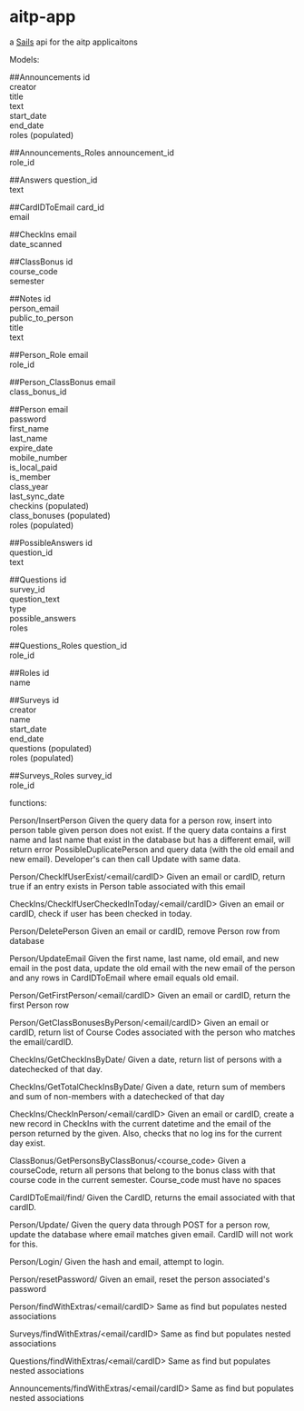 # aitp-app

a [Sails](http://sailsjs.org) api for the aitp applicaitons

Models:

##Announcements
id  
creator  
title  
text  
start_date  
end_date  
roles (populated)  
  
##Announcements_Roles
announcement_id  
role_id  
  
##Answers
question_id  
text  
  
##CardIDToEmail
card_id  
email  
  
##CheckIns
email  
date_scanned  
  
##ClassBonus
id  
course_code  
semester  
  
##Notes
id  
person_email  
public_to_person  
title  
text  
  
##Person_Role
email  
role_id  

##Person_ClassBonus
email  
class_bonus_id  

##Person
email  
password  
first_name  
last_name  
expire_date  
mobile_number  
is_local_paid  
is_member  
class_year  
last_sync_date  
checkins (populated)  
class_bonuses (populated)  
roles (populated)  

##PossibleAnswers
id  
question_id  
text  

##Questions
id  
survey_id  
question_text  
type  
possible_answers  
roles  
  
##Questions_Roles
question_id  
role_id  
  
##Roles
id  
name  
  
##Surveys
id  
creator  
name  
start_date  
end_date  
questions (populated)  
roles (populated)  
  
##Surveys_Roles
survey_id  
role_id  
  
  
functions:

Person/InsertPerson
Given the query data for a person row, insert into person table given person does not exist.  If the query data contains a first name and last name that exist in the database but has a different email, will return error PossibleDuplicatePerson and query data (with the old email and new email).  Developer's can then call Update with same data.

Person/CheckIfUserExist/<email/cardID>
Given an email or cardID, return true if an entry exists in Person table associated with this email

CheckIns/CheckIfUserCheckedInToday/<email/cardID>
Given an email or cardID, check if user has been checked in today.

Person/DeletePerson
Given an email or cardID, remove Person row from database

Person/UpdateEmail
Given the first name, last name, old email, and new email in the post data, update the old email with the new email of the person and any rows in CardIDToEmail where email equals old email.

Person/GetFirstPerson/<email/cardID>
Given an email or cardID, return the first Person row

Person/GetClassBonusesByPerson/<email/cardID>
Given an email or cardID, return list of Course Codes associated with the person who matches the email/cardID.

CheckIns/GetCheckInsByDate/<mm-dd-yyyy>
Given a date, return list of persons with a datechecked of that day.

CheckIns/GetTotalCheckInsByDate/<mm-dd-yyyy>
Given a date, return sum of members and sum of non-members with a datechecked of that day

CheckIns/CheckInPerson/<email/cardID>
Given an email or cardID, create a new record in CheckIns with the current datetime and the email of the person returned by the given.  Also, checks that no log ins for the current day exist.

ClassBonus/GetPersonsByClassBonus/<course_code>
Given a courseCode, return all persons that belong to the bonus class with that course code in the current semester.  Course_code must have no spaces

CardIDToEmail/find/<CardID>
Given the CardID, returns the email associated with that cardID.

Person/Update/
Given the query data through POST for a person row, update the database where email matches given email.  CardID will not work for this.

Person/Login/
Given the hash and email, attempt to login.
 
Person/resetPassword/
Given an email, reset the person associated's password

Person/findWithExtras/<email/cardID>
Same as find but populates nested associations

Surveys/findWithExtras/<email/cardID>
Same as find but populates nested associations

Questions/findWithExtras/<email/cardID>
Same as find but populates nested associations

Announcements/findWithExtras/<email/cardID>
Same as find but populates nested associations
